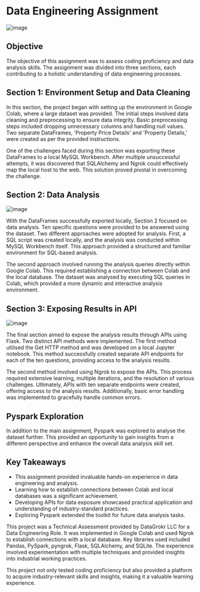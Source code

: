 # Data Engineering Assignment
![image](https://github.com/Aftabbs/Data-Engineering-and-Analysis-Assignment-Flask-API-Ngrok-and-Pyspark-Exploration/assets/112916888/b26cc2ae-1e5e-449f-b1ff-abbdf7bef912)

## Objective         
                               
The objective of this assignment was to assess coding proficiency and data analysis skills. The assignment was divided into three sections, each contributing to a holistic understanding of data engineering processes.                                       
                                        
## Section 1: Environment Setup and Data Cleaning                      
                                                                        
In this section, the project began with setting up the environment in Google Colab, where a large dataset was provided. The initial steps involved data cleaning and preprocessing to ensure data integrity. Basic preprocessing steps included dropping unnecessary columns and handling null values. Two separate DataFrames, 'Property Price Details' and 'Property Details,' were created as per the provided instructions.

One of the challenges faced during this section was exporting these DataFrames to a local MySQL Workbench. After multiple unsuccessful attempts, it was discovered that SQLAlchemy and Ngrok could effectively map the local host to the web. This solution proved pivotal in overcoming the challenge.
     
## Section 2: Data Analysis
![image](https://github.com/Aftabbs/Data-Engineering-and-Analysis-Assignment-Flask-API-Ngrok-and-Pyspark-Exploration/assets/112916888/18477cb1-a452-468f-854c-760deb1d9545)

With the DataFrames successfully exported locally, Section 2 focused on data analysis. Ten specific questions were provided to be answered using the dataset. Two different approaches were adopted for analysis. First, a SQL script was created locally, and the analysis was conducted within MySQL Workbench itself. This approach provided a structured and familiar environment for SQL-based analysis.

The second approach involved running the analysis queries directly within Google Colab. This required establishing a connection between Colab and the local database. The dataset was analysed by executing SQL queries in Colab, which provided a more dynamic and interactive analysis environment.

## Section 3: Exposing Results in API
![image](https://github.com/Aftabbs/Data-Engineering-and-Analysis-Assignment-Flask-API-Ngrok-and-Pyspark-Exploration/assets/112916888/8e7369fb-43b4-4cc9-ab69-95cfa9d1c0b1)

The final section aimed to expose the analysis results through APIs using Flask. Two distinct API methods were implemented. The first method utilised the Get HTTP method and was developed on a local Jupyter notebook. This method successfully created separate API endpoints for each of the ten questions, providing access to the analysis results.

The second method involved using Ngrok to expose the APIs. This process required extensive learning, multiple iterations, and the resolution of various challenges. Ultimately, APIs with ten separate endpoints were created, offering access to the analysis results. Additionally, basic error handling was implemented to gracefully handle common errors.

## Pyspark Exploration

In addition to the main assignment, Pyspark was explored to analyse the dataset further. This provided an opportunity to gain insights from a different perspective and enhance the overall data analysis skill set.

## Key Takeaways

- This assignment provided invaluable hands-on experience in data engineering and analysis.
- Learning how to establish connections between Colab and local databases was a significant achievement.
- Developing APIs for data exposure showcased practical application and understanding of industry-standard practices.
- Exploring Pyspark extended the toolkit for future data analysis tasks.

This project was a Technical Assessment provided by DataGrokr LLC for a Data Engineering Role. It was implemented in Google Colab and used Ngrok to establish connections with a local database. Key libraries used included Pandas, PySpark, pyngrok, Flask, SQLAlchemy, and SQLite. The experience involved experimentation with multiple techniques and provided insights into industrial working practices.

This project not only tested coding proficiency but also provided a platform to acquire industry-relevant skills and insights, making it a valuable learning experience.
